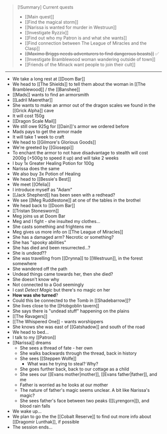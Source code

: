 > [!Summary] Current quests
> - [[Main quest]]
> - [[Find the magical storm]]
> - [[Narissa is wanted for murder in Westruun]]
> - [[Investigate Ryzzix]]
> - [[Find out who my Patron is and what she wants]]
> - [[Find connection between The League of Miracles and the Clasp]]
> - ~~[[Maximo Briggs needs adventurers to find dangerous beasts]]~~ ✅
> - [[Investigate Bramblewood woman wandering outside of town]]
> - [[Friends of the Minack want people to join their cult]]

---
- We take a long rest at [[Doom Bar]]
- We head to [[The Shields]] to tell them about the woman in [[The Bramblewood]] / the [[Banshee]]
- [[Mads]] wants to find an armorsmith
- [[Ladril Maerethar]]
- She wants to make an armor out of the dragon scales we found in the [[Grick Alpha]] cave
- It will cost 150g
- [[Dragon Scale Mail]]
- We still owe 925g for [[Dain]]'s armor we ordered before
- Mads pays to get the armor made
- It will take 1 week to craft
- We head to [[Gilmore's Glorious Goods]]
- We're greeted by [[Gioseppi]]
- To enchant the armor to not have disadvantage to stealth will cost 2000g (+500g to speed it up) and will take 2 weeks
- I buy 1x Greater Healing Potion for 100g
- Narissa does the same
- We also buy 3x Potion of Healing
- We head to [[Bessie's Best]]
- We meet [[Ofelia]]
- I introduce myself as "Adam"
- [[Jack Shepherd]] has been seen with a redhead?
- We see [[Meg Ruddlestone]] at one of the tables in the brothel
- We head back to [[Doom Bar]]
- [[Tristan Stonesworn]]
- Meg joins us at Doom Bar
- Meg and I fight - she insulted my clothes...
- She casts something and frightens me
- Meg gives us more info on [[The League of Miracles]]
- She has a damaged arm? Necrotic or something?
- She has "spooky abilities"
- She has died and been resurrected...?
- She is *undead*??
- She was travelling from [[Drynna]] to [[Westruun]], in the forest somewhere
- She wandered off the path
- Undead things came towards her, then she died?
- She doesn't know why
- Not connected to a God seemingly
- I cast *Detect Magic* but there's no magic on her
- **How was she turned**?
- Could this be connected to the Tomb in [[Shadebarrow]]?
- She lives close to the [[Hobgoblin tavern]]
- She says there is "undead stuff" happening on the plains
- [[The Ravagers]]
- [[The Whispered One]] - wants worshippers
- She knows she was east of [[Gatshadow]] and south of the road
- We head to bed...
- I talk to my [[Patron]]
- [[Narissa]] dreams
	- She sees a thread of fate - her own
	- She walks backwards through the thread, back in history
	- She sees [[Steppen Wolfe]]
		- What was he trying to steal? Why?
	- She goes further back, back to our cottage as a child
	- She sees our [[Evans mother|mother]], [[Evans father|father]], and me
	- Father is worried as he looks at our mother
	- The nature of father's magic seems unclear. A bit like Narissa's magic?
	- She sees father's face between two peaks ([[Lyrengorn]]), and blood rain falls
- We wake up...
- We plan to go the the [[Cobalt Reserve]] to find out more info about [[Dragomir Lunthak]], if possible
- The session ends...